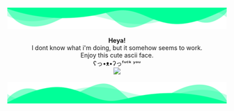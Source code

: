 ![header](./header.png)

<p align="center">
<b>Heya!</b> <br>I dont know what i'm doing, but it somehow seems to work. <br>Enjoy this cute ascii face.  <br>ʕっ•ᴥ•ʔっᶠᵘᶜᵏ ʸᵒᵘ<br>
    <img src="https://github-readme-stats.vercel.app/api/?username=wadafacc&title_color=00ff98&text_color=9f9f9f&show_icons=true&bg_color=00000000&hide_border=true&icon_color=00ff98&hide_title=true&count_private=true" />

</p>



![Footer](./footer.png)

